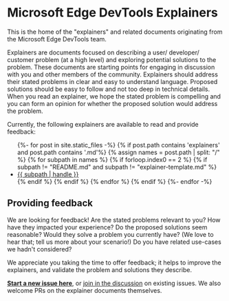 # Microsoft Edge DevTools Explainers

This is the home of the "explainers" and related documents originating from the Microsoft Edge DevTools team.

Explainers are documents focused on describing a user/ developer/ customer problem (at a high level) and exploring potential solutions to the problem. These documents are starting points for engaging in discussion with you and other members of the community. Explainers should address their stated problems in clear and easy to understand language. Proposed solutions should be easy to follow and not too deep in technical details. When you read an explainer, we hope the stated problem is compelling and you can form an opinion for whether the proposed solution would address the problem.

Currently, the following explainers are available to read and provide feedback:

<ul>
{%- for post in site.static_files -%}
    {% if post.path contains 'explainers' and post.path contains '.md'%}
        {% assign names = post.path | split: "/" %}
        {% for subpath in names %}
            {% if forloop.index0 == 2 %}
                {% if subpath != "README.md" and subpath != "explainer-template.md" %}
                    <li><a href="/DevTools{{ post.path | replace:'.md','' }}">{{ subpath | handle }}</a></li>
                {% endif %}
            {% endif %}
        {% endfor %}
        {% endif %}
    {%- endfor -%}
</ul>

## Providing feedback

We are looking for feedback! Are the stated problems relevant to you? How have they impacted your experience? Do the proposed solutions seem reasonable? Would they solve a problem you currently have? (We love to hear that; tell us more about your scenario!) Do you have related use-cases we hadn't considered?

We appreciate you taking the time to offer feedback; it helps to improve the explainers, and validate the problem and solutions they describe.

**[Start a new issue here](https://github.com/MicrosoftEdge/DevTools/issues/new/choose)**, or [join in the discussion](https://github.com/MicrosoftEdge/DevTools/issues) on existing issues. We also welcome PRs on the explainer documents themselves.